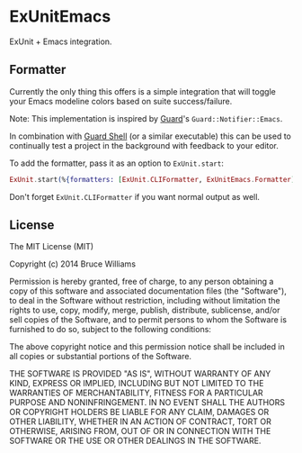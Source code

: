 ExUnitEmacs
===========

ExUnit + Emacs integration.

## Formatter

Currently the only thing this offers is a simple integration that will
toggle your Emacs modeline colors based on suite success/failure.

Note: This implementation is inspired by
[Guard](https://github.com/guard/guard)'s `Guard::Notifier::Emacs`.

In combination with
[Guard Shell](https://github.com/guard/guard-shell) (or a similar
executable) this can be used to continually test a project in the background with
feedback to your editor.

To add the formatter, pass it as an option to `ExUnit.start`:

```elixir
ExUnit.start(%{formatters: [ExUnit.CLIFormatter, ExUnitEmacs.Formatter]})
```

Don't forget `ExUnit.CLIFormatter` if you want normal output as well.

## License

The MIT License (MIT)

Copyright (c) 2014 Bruce Williams

Permission is hereby granted, free of charge, to any person obtaining a copy
of this software and associated documentation files (the "Software"), to deal
in the Software without restriction, including without limitation the rights
to use, copy, modify, merge, publish, distribute, sublicense, and/or sell
copies of the Software, and to permit persons to whom the Software is
furnished to do so, subject to the following conditions:

The above copyright notice and this permission notice shall be included in
all copies or substantial portions of the Software.

THE SOFTWARE IS PROVIDED "AS IS", WITHOUT WARRANTY OF ANY KIND, EXPRESS OR
IMPLIED, INCLUDING BUT NOT LIMITED TO THE WARRANTIES OF MERCHANTABILITY,
FITNESS FOR A PARTICULAR PURPOSE AND NONINFRINGEMENT. IN NO EVENT SHALL THE
AUTHORS OR COPYRIGHT HOLDERS BE LIABLE FOR ANY CLAIM, DAMAGES OR OTHER
LIABILITY, WHETHER IN AN ACTION OF CONTRACT, TORT OR OTHERWISE, ARISING FROM,
OUT OF OR IN CONNECTION WITH THE SOFTWARE OR THE USE OR OTHER DEALINGS IN
THE SOFTWARE.
